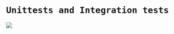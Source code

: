 # `Unittests and Integration tests`
![](https://uploads-ssl.webflow.com/610bb663a35dd3364ddbf08c/624462bdfaecc44bc3dd0c9d_testing-diagram.png)
